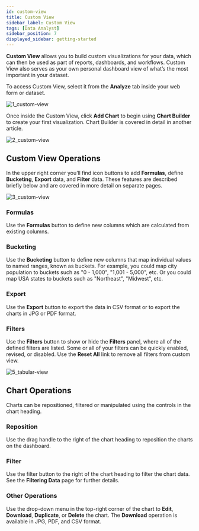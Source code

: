 ```yaml
---
id: custom-view
title: Custom View
sidebar_label: Custom View
tags: [Data Analyst]
sidebar_position: 7
displayed_sidebar: getting-started
---
```


<div style={{textAlign: "justify"}}>

**Custom View** allows you to build custom visualizations for your data, which can then be used as part of reports, dashboards, and workflows. Custom View also serves as your own personal dashboard view of what’s the most important in your dataset. 

To access Custom View, select it from the **Analyze** tab inside your web form or dataset. 

![1_custom-view](https://s3.amazonaws.com/cdn.qrvey.com/documentation_assets/ui-docs/dataviews/3.4.3.7_custom-view/1_custom-view.png#thumbnail-60)

Once inside the Custom View, click **Add Chart** to begin using **Chart Builder** to create your first visualization. Chart Builder is covered in detail in another article. 

![2_custom-view](https://s3.amazonaws.com/cdn.qrvey.com/documentation_assets/ui-docs/dataviews/3.4.3.7_custom-view/2_custom-view.png#thumbnail)


## Custom View Operations
In the upper right corner you’ll find icon buttons to add **Formulas**, define **Bucketing**, **Export** data, and **Filter** data. These features are described briefly below and are covered in more detail on separate pages. 

![3_custom-view](https://s3.amazonaws.com/cdn.qrvey.com/documentation_assets/ui-docs/dataviews/3.4.3.7_custom-view/3_custom-view.png#thumbnail-60)

### Formulas
Use the **Formulas** button to define new columns which are calculated from existing columns.

### Bucketing
Use the **Bucketing** button to define new columns that map individual values to named ranges, known as buckets. For example, you could map city population to buckets such as "0 - 1,000", "1,001 - 5,000", etc. Or you could map USA states to buckets such as "Northeast", "Midwest", etc.

### Export
Use the **Export** button to export the data in CSV format or to export the charts in JPG or PDF format.

### Filters

Use the **Filters** button to show or hide the **Filters** panel, where all of the defined filters are listed. Some or all of your filters can be quickly enabled, revised, or disabled. Use the **Reset All** link to remove all filters from custom view.

![5_tabular-view](https://s3.amazonaws.com/cdn.qrvey.com/documentation_assets/ui-docs/dataviews/3.4.3.6_tabular-view/5_tabular-view.png#thumbnail-40)


## Chart Operations

Charts can be repositioned, filtered or manipulated using the controls in the chart heading.

### Reposition
Use the drag handle to the right of the chart heading to reposition the charts on the dashboard.

### Filter
Use the filter button to the right of the chart heading to filter the chart data. See the **Filtering Data** page for further details.

### Other Operations
Use the drop-down menu in the top-right corner of the chart to **Edit**, **Download**, **Duplicate**, or **Delete** the chart. The **Download** operation is available in JPG, PDF, and CSV format. 

</div>
